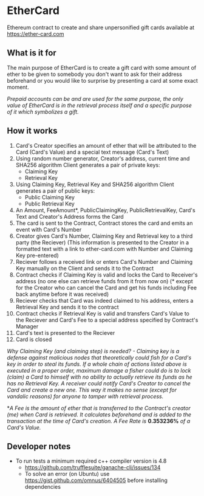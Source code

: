 # EtherCard
Ethereum contract to create and share unpersonified gift cards available at https://ether-card.com

## What is it for
The main purpose of EtherCard is to create a gift card with some amount of ether to be given to somebody you don't want to ask for their address beforehand or you would like to surprise by presenting a card at some exact moment.

_Prepaid accounts can be and are used for the same purpose, the only value of EtherCard is in the retrieval process itself and a specific purpose of it which symbolizes a gift._

## How it works
1. Card's Creator specifies an amount of ether that will be attributed to the Card (Card's Value) and a special text message (Card's Text)
2. Using random number generator, Creator's address, current time and SHA256 algorithm Client generates a pair of private keys:
    * Claiming Key
    * Retrieval Key
3. Using Claiming Key, Retrieval Key and SHA256 algorithm Client generates a pair of public keys:
    * Public Claiming Key
    * Public Retrieval Key
4. An Amount, FeeAmount*, PublicClaimingKey, PublicRetrievalKey, Card's Text and Creator's Address forms the Card
5. The card is sent to the Contract, Contract stores the card and emits an event with Card's Number
6. Creator gives Card's Number, Claiming Key and Retrieval key to a third party (the Reciever) (This information is presented to the Creator in a formatted text with a link to ether-card.com with Number and Claiming Key pre-entered)
7. Reciever follows a received link or enters Card's Number and Claiming Key manually on the Client and sends it to the Contract
8. Contract checks if Claiming Key is valid and locks the Card to Receiver's address (no one else can retrieve funds from it from now on) (* except for the Creator who can cancel the Card and get his funds including Fee back anytime before it was received)
9. Reciever checks that Card was indeed claimed to his address, enters a Retrieval Key and sends it to the contract
10. Contract checks if Retrieval Key is valid and transfers Card's Value to the Reciever and Card's Fee to a special address specified by Contract's Manager
11. Card's text is presented to the Reciever
12. Card is closed

_Why Claiming Key (and claiming step) is needed? - Claiming key is a defense against malicious nodes that theoretically could fish for a Card's key in order to steal its funds. If a whole chain of actions listed above is executed in a proper order, maximum damage a fisher could do is to lock (claim) a Card to himself with no ability to actually retrieve its funds as he has no Retrieval Key. A receiver could notify Card's Creator to cancel the Card and create a new one. This way it makes no sense (except for vandalic reasons) for anyone to tamper with retrieval process._

*_A Fee is the amount of ether that is transferred to the Contract's creator (me) when Card is retrieved. It calculates beforehand and is added to the transaction at the time of Card's creation. A Fee Rate is_ **0.353236%** _of a Card's Value._

## Developer notes
* To run tests a minimum required c++ compiler version is 4.8
    * https://github.com/trufflesuite/ganache-cli/issues/134
    * To solve an error (on Ubuntu) use https://gist.github.com/omnus/6404505 before installing dependencies
